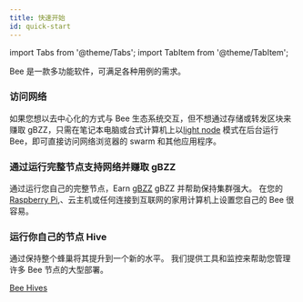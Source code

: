 ```yaml
---
title: 快速开始
id: quick-start
---
```


import Tabs from '@theme/Tabs';
import TabItem from '@theme/TabItem';

Bee 是一款多功能软件，可满足各种用例的需求。

### 访问网络

如果您想以去中心化的方式与 Bee 生态系统交互，但不想通过存储或转发区块来赚取 gBZZ，只需在笔记本电脑或台式计算机上以[light node](/docs/access-the-swarm/light-nodes) 模式在后台运行 Bee，即可直接访问网络浏览器的 swarm 和其他应用程序。


### 通过运行完整节点支持网络并赚取 gBZZ 

通过运行您自己的完整节点，Earn [gBZZ](/docs/working-with-bee/cashing-out)  gBZZ 并帮助保持集群强大。 在您的[Raspberry Pi](/docs/installation/rasp-bee-ry-pi),、云主机或任何连接到互联网的家用计算机上设置您自己的 Bee 很容易。


### 运行你自己的节点 Hive

通过保持整个蜂巢将其提升到一个新的水平。 我们提供工具和监控来帮助您管理许多 Bee 节点的大型部署。

[Bee Hives](/docs/installation/hive)

